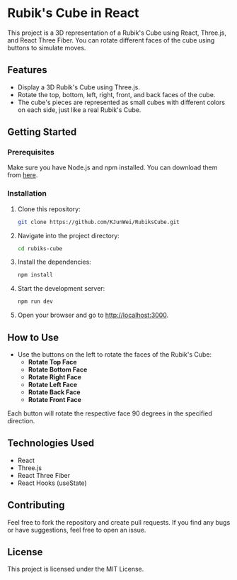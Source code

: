 # Rubik's Cube in React

This project is a 3D representation of a Rubik's Cube using React, Three.js, and React Three Fiber. You can rotate different faces of the cube using buttons to simulate moves.

## Features

- Display a 3D Rubik's Cube using Three.js.
- Rotate the top, bottom, left, right, front, and back faces of the cube.
- The cube's pieces are represented as small cubes with different colors on each side, just like a real Rubik's Cube.

## Getting Started

### Prerequisites

Make sure you have Node.js and npm installed. You can download them from [here](https://nodejs.org/).

### Installation

1. Clone this repository:
   ```bash
   git clone https://github.com/KJunWei/RubiksCube.git
   ```
   
2. Navigate into the project directory:
   ```bash
   cd rubiks-cube
   ```

3. Install the dependencies:
   ```bash
   npm install
   ```

4. Start the development server:
   ```bash
   npm run dev
   ```

5. Open your browser and go to [http://localhost:3000](http://localhost:3000).

## How to Use

- Use the buttons on the left to rotate the faces of the Rubik's Cube:
  - **Rotate Top Face**
  - **Rotate Bottom Face**
  - **Rotate Right Face**
  - **Rotate Left Face**
  - **Rotate Back Face**
  - **Rotate Front Face**

Each button will rotate the respective face 90 degrees in the specified direction.

## Technologies Used

- React
- Three.js
- React Three Fiber
- React Hooks (useState)

## Contributing

Feel free to fork the repository and create pull requests. If you find any bugs or have suggestions, feel free to open an issue.

## License

This project is licensed under the MIT License.